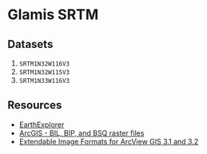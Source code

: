 # Glamis SRTM

## Datasets

1. `SRTM1N32W116V3`
2. `SRTM1N32W115V3`
3. `SRTM1N33W116V3`

## Resources

- [EarthExplorer](https://earthexplorer.usgs.gov/)
- [ArcGIS - BIL, BIP, and BSQ raster files](https://desktop.arcgis.com/en/arcmap/latest/manage-data/raster-and-images/bil-bip-and-bsq-raster-files.htm)
- [Extendable Image Formats for ArcView GIS 3.1 and 3.2](https://downloads.esri.com/support/whitepapers/other_/eximgav.pdf)
